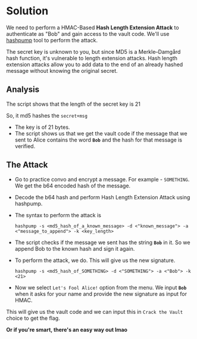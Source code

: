 # Solution

We need to perform a HMAC-Based **Hash Length Extension Attack** to authenticate as "Bob" and gain access to the vault code. We'll use [hashpump](https://github.com/miekrr/HashPump) tool to perform the attack.

The secret key is unknown to you, but since MD5 is a Merkle–Damgård hash function, it's vulnerable to length extension attacks. Hash length extension attacks allow you to add data to the end of an already hashed message without knowing the original secret.

## Analysis

The script shows that the length of the secret key is 21

So, it md5 hashes the `secret+msg`

-   The key is of 21 bytes.
-   The script shows us that we get the vault code if the message that we sent to Alice contains the word **`Bob`** and the hash for that message is verified.

## The Attack

-   Go to practice convo and encrypt a message. For example - `SOMETHING`. We get the b64 encoded hash of the message.
-   Decode the b64 hash and perform Hash Length Extension Attack using hashpump.
-   The syntax to perform the attack is

    `hashpump -s <md5_hash_of_a_known_message> -d <"known_message"> -a <"message_to_append"> -k <key_length>`

-   The script checks if the message we sent has the string **`Bob`** in it. So we append Bob to the known hash and sign it again.
-   To perform the attack, we do. This will give us the new signature.

    `hashpump -s <md5_hash_of_SOMETHING> -d <"SOMETHING"> -a <"Bob"> -k <21>`

-   Now we select `Let's Fool Alice!` option from the menu. We input **`Bob`** when it asks for your name and provide the new signature as input for HMAC.

This will give us the vault code and we can input this in `Crack the Vault` choice to get the flag.

**Or if you're smart, there's an easy way out lmao**
